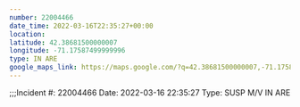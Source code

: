 ```yaml
---
number: 22004466
date_time: 2022-03-16T22:35:27+00:00
location: 
latitude: 42.38681500000007
longitude: -71.17587499999996
type: IN ARE
google_maps_link: https://maps.google.com/?q=42.38681500000007,-71.17587499999996
---
```


;;;Incident #: 22004466   Date: 2022-03-16 22:35:27   Type: SUSP M/V IN ARE
